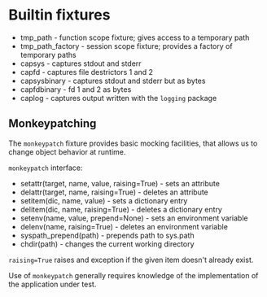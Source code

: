 # Builtin fixtures

* tmp_path - function scope fixture; gives access to a temporary path
* tmp_path_factory - session scope fixture; provides a factory of temporary paths
* capsys - captures stdout and stderr
* capfd - captures file destrictors 1 and 2
* capsysbinary - captures stdout and stderr but as bytes
* capfdbinary - fd 1 and 2 as bytes
* caplog - captures output written with the `logging` package


## Monkeypatching

The `monkeypatch` fixture provides basic mocking facilities,
that allows us to change object behavior at runtime.

`monkeypatch` interface:
* setattr(target, name, value, raising=True) - sets an attribute
* delattr(target, name, raising=True) - deletes an attribute
* setitem(dic, name, value) - sets a dictionary entry
* delitem(dic, name, raising=True) - deletes a dictionary entry
* setenv(name, value, prepend=None) - sets an environment variable
* delenv(name, raising=True) - deletes an environment variable
* syspath_prepend(path) - prepends path to sys.path
* chdir(path) - changes the current working directory

`raising=True` raises and exception if the given item doesn't already exist.

Use of `monkeypatch` generally requires knowledge of the implementation
of the application under test.
